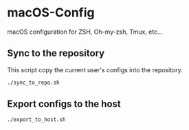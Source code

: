 # macOS-Config

macOS configuration for ZSH, Oh-my-zsh, Tmux, etc...

## Sync to the repository

This script copy the current user's configs into the repository.

```bash
./sync_to_repo.sh
```

## Export configs to the host

```bash
./export_to_host.sh
```
